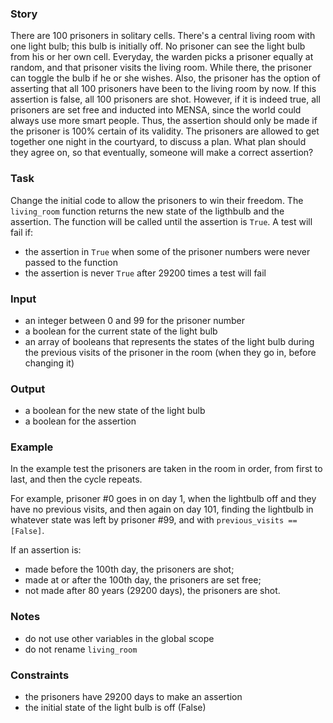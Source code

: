 ### Story
There are 100 prisoners in solitary cells. There's a central living room with one light bulb; this bulb is initially off. No prisoner can see the light bulb from his or her own cell. Everyday, the warden picks a prisoner equally at random, and that prisoner visits the living room. While there, the prisoner can toggle the bulb if he or she wishes. Also, the prisoner has the option of asserting that all 100 prisoners have been to the living room by now. If this assertion is false, all 100 prisoners are shot. However, if it is indeed true, all prisoners are set free and inducted into MENSA, since the world could always use more smart people. Thus, the assertion should only be made if the prisoner is 100% certain of its validity. The prisoners are allowed to get together one night in the courtyard, to discuss a plan. What plan should they agree on, so that eventually, someone will make a correct assertion?

### Task
Change the initial code to allow the prisoners to win their freedom.
The ```living_room``` function returns the new state of the ligthbulb and the assertion.
The function will be called until the assertion is ```True```.
A test will fail if:
* the assertion in ```True``` when some of the prisoner numbers were never passed to the function
* the assertion is never ```True``` after 29200 times a test will fail

### Input
* an integer between 0 and 99 for the prisoner number
* a boolean for the current state of the light bulb
* an array of booleans that represents the states of the light bulb during the previous visits of the prisoner in the room (when they go in, before changing it)

### Output
* a boolean for the new state of the light bulb
* a boolean for the assertion

### Example
In the example test the prisoners are taken in the room in order, from first to last, and then the cycle repeats.

For example, prisoner #0 goes in on day 1, when the lightbulb off and they have no previous visits, and then again on day 101, finding the lightbulb in whatever state was left by prisoner #99, and with ```previous_visits == [False]```.

If an assertion is:
* made before the 100th day, the prisoners are shot;
* made at or after the 100th day, the prisoners are set free;
* not made after 80 years (29200 days), the prisoners are shot.

### Notes
* do not use other variables in the global scope
* do not rename ```living_room```

### Constraints
* the prisoners have 29200 days to make an assertion
* the initial state of the light bulb is off (False)
